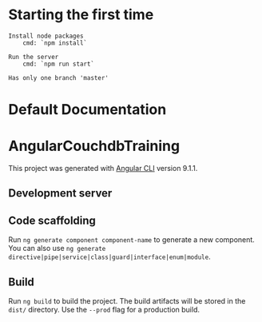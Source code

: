 
# Starting the first time

    Install node packages
        cmd: `npm install`
    
    Run the server
        cmd: `npm run start`
    
    Has only one branch 'master'

# Default Documentation
# AngularCouchdbTraining

This project was generated with [Angular CLI](https://github.com/angular/angular-cli) version 9.1.1.

## Development server



## Code scaffolding

Run `ng generate component component-name` to generate a new component. You can also use `ng generate directive|pipe|service|class|guard|interface|enum|module`.

## Build

Run `ng build` to build the project. The build artifacts will be stored in the `dist/` directory. Use the `--prod` flag for a production build.


